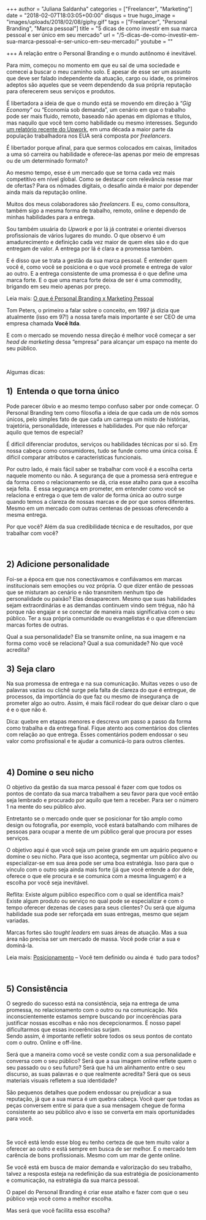 +++
author = "Juliana Saldanha"
categories = ["Freelancer", "Marketing"]
date = "2018-02-07T18:03:05+00:00"
disqus = true
hugo_image = "images/uploads/2018/02/08/giphy.gif"
tags = ["Freelancer", "Personal Branding", "Marca pessoal"]
title = "5 dicas de como investir em sua marca pessoal e ser único em seu mercado"
url = "/5-dicas-de-como-investir-em-sua-marca-pessoal-e-ser-unico-em-seu-mercado/"
youtube = ""

+++
A relação entre o Personal Branding e o mundo autônomo é inevitável. 

Para mim, começou no momento em que eu saí de uma sociedade e comecei a buscar o meu caminho solo. E apesar de esse ser um assunto que deve ser falado independente da atuação, cargo ou idade, os primeiros adeptos são aqueles que se veem dependendo da sua própria reputação para oferecerem seus serviços e produtos. 

É libertadora a ideia de que o mundo está se movendo em direção à “_Gig Economy_” ou “Economia sob demanda”, um cenário em que o trabalho pode ser mais fluido, remoto, baseado não apenas em diplomas e títulos, mas naquilo que você tem como habilidade ou mesmo interesses. Segundo [um relatório recente do Upwork](https://www.upwork.com/i/freelancing-in-america/2017/), em uma década a maior parte da população trabalhadora nos EUA será composta por _freelancers_. 

É libertador porque afinal, para que sermos colocados em caixas, limitados a uma só carreira ou habilidade e oferece-las apenas por meio de empresas ou de um determinado formato?

Ao mesmo tempo, esse é um mercado que se torna cada vez mais competitivo em nível global. Como se destacar com relevância nesse mar de ofertas? Para os nômades digitais, o desafio ainda é maior por depender ainda mais da reputação online. 

Muitos dos meus colaboradores são _freelancers_. E eu, como consultora, também sigo a mesma forma de trabalho, remoto, online e dependo de minhas habilidades para a entrega. 

Sou também usuária do _Upwork_ e por lá já contratei e orientei diversos profissionais de vários lugares do mundo. O que observo é um amadurecimento e definição cada vez maior de quem eles são e do que entregam de valor. A entrega por lá é clara e a promessa também. 

E é disso que se trata a gestão da sua marca pessoal. É entender quem você é, como você se posiciona e o que você promete e entrega de valor ao outro. E a entrega consistente de uma promessa é o que define uma marca forte. E o que uma marca forte deixa de ser é uma commodity, brigando em seu meio apenas por preço. 

Leia mais: [O que é Personal Branding x Marketing Pessoal](http://julianasaldanha.com.br/o-que-e-personal-branding-x-marketing-pessoal/) 

Tom Peters, o primeiro a falar sobre o conceito, em 1997 já dizia que atualmente (isso em 97!) a nossa tarefa mais importante é ser CEO de uma empresa chamada **Você ltda**. 

E com o mercado se movendo nessa direção é melhor você começar a ser _head de marketing_ dessa “empresa” para alcançar um espaço na mente do seu público. 

 

Algumas dicas:

## 1)  Entenda o que torna único

Pode parecer óbvio e ao mesmo tempo confuso saber por onde começar. O Personal Branding tem como filosofia a ideia de que cada um de nós somos únicos, pelo simples fato de que cada um carrega um misto de histórias, trajetória, personalidade, interesses e habilidades. Por que não reforçar aquilo que temos de especial? 

É difícil diferenciar produtos, serviços ou habilidades técnicas por si só. Em nossa cabeça como consumidores, tudo se funde como uma única coisa. É difícil comparar atributos e características funcionais. 

Por outro lado, é mais fácil saber se trabalhar com você é a escolha certa naquele momento ou não. A segurança de que a promessa será entregue e da forma como o relacionamento se dá, cria esse atalho para que a escolha seja feita.  E essa segurança em prometer, em entender como você se relaciona e entrega o que tem de valor de forma única ao outro surge quando temos a clareza de nossas marcas e de por que somos diferentes. Mesmo em um mercado com outras centenas de pessoas oferecendo a mesma entrega. 

Por que você? Além da sua credibilidade técnica e de resultados, por que trabalhar com você?

 

## 2) Adicione personalidade

Foi-se a época em que nos conectávamos e confiávamos em marcas institucionais sem emoções ou voz própria. O que dizer então de pessoas que se misturam ao cenário e não transmitem nenhum tipo de personalidade ou paixão? Elas desaparecem. Mesmo que suas habilidades sejam extraordinárias e as demandas continuem vindo sem trégua, não há porque não engajar e se conectar de maneira mais significativa com o seu público. Ter a sua própria comunidade ou evangelistas é o que diferenciam marcas fortes de outras. 

Qual a sua personalidade? Ela se transmite online, na sua imagem e na forma como você se relaciona? Qual a sua comunidade? No que você acredita? 

## 3) Seja claro

Na sua promessa de entrega e na sua comunicação. Muitas vezes o uso de palavras vazias ou clichê surge pela falta de clareza do que é entregue, de processos, da importância do que faz ou mesmo de insegurança de prometer algo ao outro. Assim, é mais fácil rodear do que deixar claro o que é e o que não é. 

Dica: quebre em etapas menores e descreva um passo a passo da forma como trabalha e da entrega final. Fique atento aos comentários dos clientes com relação ao que entrega. Esses comentários podem endossar o seu valor como profissional e te ajudar a comunicá-lo para outros clientes. 

 

## 4) Domine o seu nicho

O objetivo da gestão da sua marca pessoal é fazer com que todos os pontos de contato da sua marca trabalhem a seu favor para que você então seja lembrado e procurado por aquilo que tem a receber. Para ser o número 1 na mente do seu público alvo. 

Entretanto se o mercado onde quer se posicionar for tão amplo como design ou fotografia, por exemplo, você estará batalhando com milhares de pessoas para ocupar a mente de um público geral que procura por esses serviços. 

O objetivo aqui é que você seja um peixe grande em um aquário pequeno e domine o seu nicho. Para que isso aconteça, segmentar um público alvo ou especializar-se em sua área pode ser uma boa estratégia. Isso para que o vínculo com o outro seja ainda mais forte (já que você entende a dor dele, oferece o que ele procura e se comunica com a mesma linguagem) e a escolha por você seja inevitável.  

Reflita: Existe algum público específico com o qual se identifica mais? Existe algum produto ou serviço no qual pode se especializar e com o tempo oferecer dezenas de cases para seus clientes? Ou será que alguma habilidade sua pode ser reforçada em suas entregas, mesmo que sejam variadas. 

Marcas fortes são _tought leaders_ em suas áreas de atuação. Mas a sua área não precisa ser um mercado de massa. Você pode criar a sua e dominá-la. 

Leia mais: [Posicionamento](http://julianasaldanha.com.br/posicionamento-essa-palavra-faz-parte-da-sua-rotina/) – Você tem definido ou ainda é  tudo para todos?

 

## 5) Consistência

O segredo do sucesso está na consistência, seja na entrega de uma promessa, no relacionamento com o outro ou na comunicação. Nós inconscientemente estamos sempre buscando por incoerências para justificar nossas escolhas e não nos decepcionarmos. É nosso papel dificultarmos que essas incoerências surjam.   
 Sendo assim, é importante refletir sobre todos os seus pontos de contato com o outro. Online e off-line. 

Será que a maneira como você se veste condiz com a sua personalidade e conversa com o seu público? Será que a sua imagem online reflete quem o seu passado ou o seu futuro? Será que há um alinhamento entre o seu discurso, as suas palavras e o que realmente acredita? Será que os seus materiais visuais refletem a sua identidade?

São pequenos detalhes que podem endossar ou prejudicar a sua reputação, já que a sua marca é um quebra cabeça. Você quer que todas as peças conversem entre si para que a sua mensagem chegue de forma consistente ao seu público alvo e isso se converta em mais oportunidades para você. 

 

Se você está lendo esse blog eu tenho certeza de que tem muito valor a oferecer ao outro e está sempre em busca de ser melhor. E o mercado tem carência de bons profissionais. Mesmo com um mar de gente online. 

Se você está em busca de maior demanda e valorização do seu trabalho, talvez a resposta esteja na redefinição da sua estratégia de posicionamento e comunicação, na estratégia da sua marca pessoal.

O papel do Personal Branding é criar esse atalho e fazer com que o seu público veja você como a melhor escolha. 

Mas será que você facilita essa escolha?